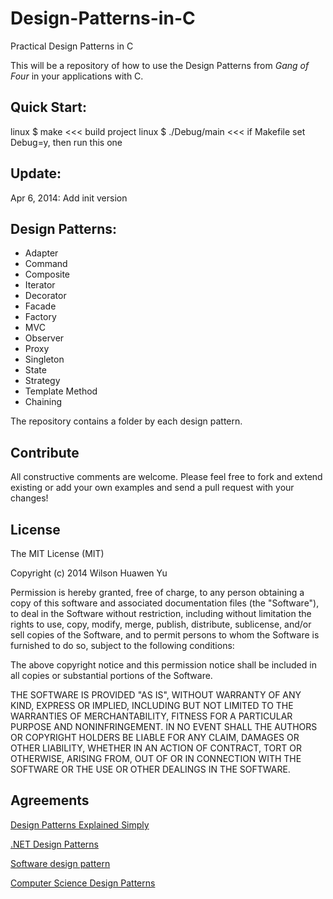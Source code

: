 Design-Patterns-in-C
====================

Practical Design Patterns in C

This will be a repository of how to use the Design Patterns from *Gang of Four* in your applications with C.

## Quick Start:

linux $ make			<<< build project
linux $ ./Debug/main	<<< if Makefile set Debug=y, then run this one

## Update:

Apr 6, 2014: Add init version

## Design Patterns:

* Adapter
* Command
* Composite
* Iterator
* Decorator
* Facade
* Factory
* MVC
* Observer
* Proxy
* Singleton
* State
* Strategy
* Template Method
* Chaining

The repository contains a folder by each design pattern.

## Contribute

All constructive comments are welcome.
Please feel free to fork and extend existing or add your own examples and send a pull request with your changes!

## License

The MIT License (MIT)

Copyright (c) 2014 Wilson Huawen Yu

Permission is hereby granted, free of charge, to any person obtaining a copy
of this software and associated documentation files (the "Software"), to deal
in the Software without restriction, including without limitation the rights
to use, copy, modify, merge, publish, distribute, sublicense, and/or sell
copies of the Software, and to permit persons to whom the Software is
furnished to do so, subject to the following conditions:

The above copyright notice and this permission notice shall be included in all
copies or substantial portions of the Software.

THE SOFTWARE IS PROVIDED "AS IS", WITHOUT WARRANTY OF ANY KIND, EXPRESS OR
IMPLIED, INCLUDING BUT NOT LIMITED TO THE WARRANTIES OF MERCHANTABILITY,
FITNESS FOR A PARTICULAR PURPOSE AND NONINFRINGEMENT. IN NO EVENT SHALL THE
AUTHORS OR COPYRIGHT HOLDERS BE LIABLE FOR ANY CLAIM, DAMAGES OR OTHER
LIABILITY, WHETHER IN AN ACTION OF CONTRACT, TORT OR OTHERWISE, ARISING FROM,
OUT OF OR IN CONNECTION WITH THE SOFTWARE OR THE USE OR OTHER DEALINGS IN THE
SOFTWARE.

## Agreements

[Design Patterns Explained Simply](http://sourcemaking.com/design_patterns)

[.NET Design Patterns](http://www.dofactory.com/Patterns/Patterns.aspx)

[Software design pattern](http://en.wikipedia.org/wiki/Design_pattern_%28computer_science%29)

[Computer Science Design Patterns](http://en.wikibooks.org/wiki/Computer_Science_Design_Patterns)

